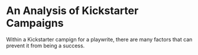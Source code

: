# An Analysis of Kickstarter Campaigns
Within a Kickstarter campign for a playwrite, there are many factors that can prevent it from being a success. 

